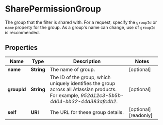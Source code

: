 

# SharePermissionGroup

The group that the filter is shared with. For a request, specify the `groupId` or `name` property for the group. As a group's name can change, use of `groupId` is recommended.

## Properties

| Name | Type | Description | Notes |
|------------ | ------------- | ------------- | -------------|
|**name** | **String** | The name of group. |  [optional] |
|**groupId** | **String** | The ID of the group, which uniquely identifies the group across all Atlassian products. For example, *952d12c3-5b5b-4d04-bb32-44d383afc4b2*. |  [optional] |
|**self** | **URI** | The URL for these group details. |  [optional] [readonly] |



